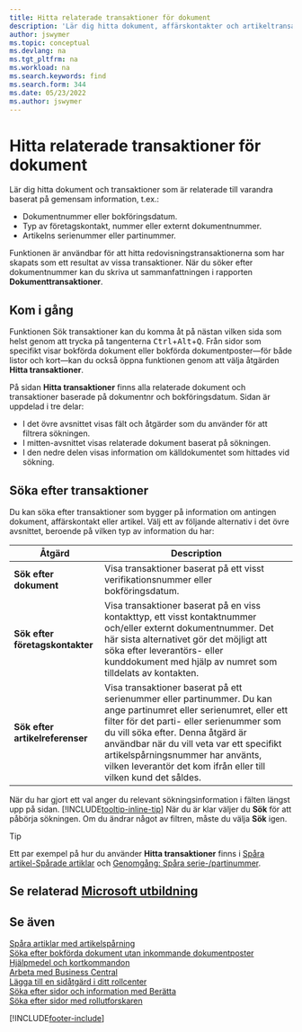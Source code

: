 ```yaml
---
title: Hitta relaterade transaktioner för dokument
description: 'Lär dig hitta dokument, affärskontakter och artikeltransaktioner som är relaterade till varandra.'
author: jswymer
ms.topic: conceptual
ms.devlang: na
ms.tgt_pltfrm: na
ms.workload: na
ms.search.keywords: find
ms.search.form: 344
ms.date: 05/23/2022
ms.author: jswymer
---
```

# <a name="finding-related-entries-for-documents" />Hitta relaterade transaktioner för dokument

Lär dig hitta dokument och transaktioner som är relaterade till varandra baserat på gemensam information, t.ex.:

- Dokumentnummer eller bokföringsdatum.
- Typ av företagskontakt, nummer eller externt dokumentnummer.
- Artikelns serienummer eller partinummer.

Funktionen är användbar för att hitta redovisningstransaktionerna som har skapats som ett resultat av vissa transaktioner. När du söker efter dokumentnummer kan du skriva ut sammanfattningen i rapporten **Dokumenttransaktioner**.

## <a name="get-started" />Kom i gång

Funktionen Sök transaktioner kan du komma åt på nästan vilken sida som helst genom att trycka på tangenterna <kbd>Ctrl</kbd>+<kbd>Alt</kbd>+<kbd>Q</kbd>. Från sidor som specifikt visar bokförda dokument eller bokförda dokumentposter&mdash;för både listor och kort&mdash;kan du också öppna funktionen genom att välja åtgärden **Hitta transaktioner**.

På sidan **Hitta transaktioner** finns alla relaterade dokument och transaktioner baserade på dokumentnr och bokföringsdatum. Sidan är uppdelad i tre delar:

- I det övre avsnittet visas fält och åtgärder som du använder för att filtrera sökningen.
- I mitten-avsnittet visas relaterade dokument baserat på sökningen.
- I den nedre delen visas information om källdokumentet som hittades vid sökning.

## <a name="search-for-entries" />Söka efter transaktioner

Du kan söka efter transaktioner som bygger på information om antingen dokument, affärskontakt eller artikel. Välj ett av följande alternativ i det övre avsnittet, beroende på vilken typ av information du har:

|Åtgärd|Description|
|------|-----------|
| **Sök efter dokument** | Visa transaktioner baserat på ett visst verifikationsnummer eller bokföringsdatum. |
| **Sök efter företagskontakter** | Visa transaktioner baserat på en viss kontakttyp, ett visst kontaktnummer och/eller externt dokumentnummer. Det här sista alternativet gör det möjligt att söka efter leverantörs- eller kunddokument med hjälp av numret som tilldelats av kontakten. |
| **Sök efter artikelreferenser** | Visa transaktioner baserat på ett serienummer eller partinummer. Du kan ange partinumret eller serienumret, eller ett filter för det parti- eller serienummer som du vill söka efter. Denna åtgärd är användbar när du vill veta var ett specifikt artikelspårningsnummer har använts, vilken leverantör det kom ifrån eller till vilken kund det såldes. |

När du har gjort ett val anger du relevant sökningsinformation i fälten längst upp på sidan. [!INCLUDE[tooltip-inline-tip](includes/tooltip-inline-tip_md.md)] När du är klar väljer du **Sök** för att påbörja sökningen. Om du ändrar något av filtren, måste du välja **Sök** igen.

> [!TIP]
> Ett par exempel på hur du använder **Hitta transaktioner** finns i [Spåra artikel-Spårade artiklar](inventory-how-to-trace-item-tracked-items.md) och [Genomgång: Spåra serie-/partinummer](walkthrough-tracing-serial-lot-numbers.md).

## <a name="see-related-microsoft-training" />Se relaterad [Microsoft utbildning](/training/modules/user-interface-dynamics-365-business-central/index)

## <a name="see-also" />Se även

[Spåra artiklar med artikelspårning](inventory-how-to-trace-item-tracked-items.md)  
[Söka efter bokförda dokument utan inkommande dokumentposter](across-how-find-posted-documents-without-income-document-records.md)  
[Hjälpmedel och kortkommandon](ui-accessibility.md)  
[Arbeta med Business Central](ui-work-product.md)  
[Lägga till en sidåtgärd i ditt rollcenter](ui-bookmarks.md)  
[Söka efter sidor och information med Berätta](ui-search.md)  
[Söka efter sidor med rollutforskaren](ui-role-explorer.md)  

[!INCLUDE[footer-include](includes/footer-banner.md)]
